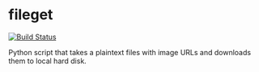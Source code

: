 # fileget
[![Build Status](https://travis-ci.org/FlowFX/fileget.svg?branch=master)](https://travis-ci.org/FlowFX/fileget)

Python script that takes a plaintext files with image URLs and downloads them to local hard disk.

